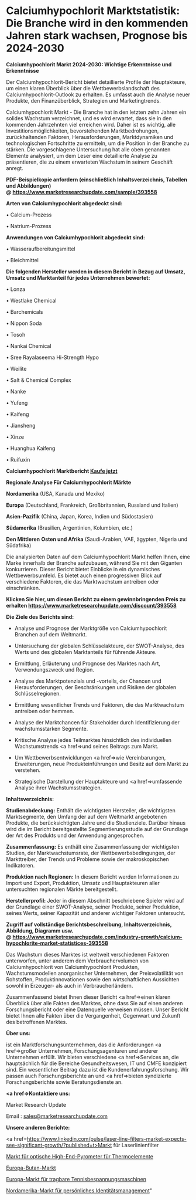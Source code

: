 # Calciumhypochlorit Marktstatistik: Die Branche wird in den kommenden Jahren stark wachsen, Prognose bis 2024-2030

<strong>Calciumhypochlorit Markt 2024-2030: Wichtige Erkenntnisse und Erkenntnisse</strong>

Der Calciumhypochlorit-Bericht bietet detaillierte Profile der Hauptakteure, um einen klaren Überblick über die Wettbewerbslandschaft des Calciumhypochlorit-Outlook zu erhalten. Es umfasst auch die Analyse neuer Produkte, den Finanzüberblick, Strategien und Marketingtrends.

Calciumhypochlorit Markt - Die Branche hat in den letzten zehn Jahren ein solides Wachstum verzeichnet, und es wird erwartet, dass sie in den kommenden Jahrzehnten viel erreichen wird. Daher ist es wichtig, alle Investitionsmöglichkeiten, bevorstehenden Marktbedrohungen, zurückhaltenden Faktoren, Herausforderungen, Marktdynamiken und technologischen Fortschritte zu ermitteln, um die Position in der Branche zu stärken. Die vorgeschlagene Untersuchung hat alle oben genannten Elemente analysiert, um dem Leser eine detaillierte Analyse zu präsentieren, die zu einem erwarteten Wachstum in seinem Geschäft anregt.

<strong><b>PDF-Beispielkopie anfordern (einschließlich Inhaltsverzeichnis, Tabellen und Abbildungen) @ </b></strong><strong><a href=https://www.marketresearchupdate.com/sample/393558><strong>https://www.marketresearchupdate.com/sample/393558</u></a></strong></strong>

<strong>Arten von Calciumhypochlorit abgedeckt sind:</strong>

• Calcium-Prozess

• Natrium-Prozess

<strong>Anwendungen von Calciumhypochlorit abgedeckt sind:</strong>

• Wasseraufbereitungsmittel

• Bleichmittel

<strong>Die folgenden Hersteller werden in diesem Bericht in Bezug auf Umsatz, Umsatz und Marktanteil für jedes Unternehmen bewertet:</strong>

• Lonza

• Westlake Chemical

• Barchemicals

• Nippon Soda

• Tosoh

• Nankai Chemical

• Sree Rayalaseema Hi-Strength Hypo

• Weilite

• Salt & Chemical Complex

• Nanke

• Yufeng

• Kaifeng

• Jiansheng

• Xinze

• Huanghua Kaifeng

• Ruifuxin

<strong>Calciumhypochlorit Marktbericht <a href=https://www.marketresearchupdate.com/buynow/393558>Kaufe jetzt</a></strong>

<strong>Regionale Analyse Für Calciumhypochlorit Märkte</strong>

<strong>Nordamerika</strong> (USA, Kanada und Mexiko)

<strong>Europa</strong> (Deutschland, Frankreich, Großbritannien, Russland und Italien)

<strong>Asien-Pazifik</strong> (China, Japan, Korea, Indien und Südostasien)

<strong>Südamerika</strong> (Brasilien, Argentinien, Kolumbien, etc.)

<strong>Den Mittleren</strong> <strong>Osten und Afrika</strong> (Saudi-Arabien, VAE, ägypten, Nigeria und Südafrika)

Die analysierten Daten auf dem Calciumhypochlorit Markt helfen Ihnen, eine Marke innerhalb der Branche aufzubauen, während Sie mit den Giganten konkurrieren. Dieser Bericht bietet Einblicke in ein dynamisches Wettbewerbsumfeld. Es bietet auch einen progressiven Blick auf verschiedene Faktoren, die das Marktwachstum antreiben oder einschränken.

<strong>Klicken Sie hier, um diesen Bericht zu einem gewinnbringenden Preis zu erhalten
</strong><strong><a href=https://www.marketresearchupdate.com/discount/393558>https://www.marketresearchupdate.com/discount/393558</b></u></strong></a>

<strong>Die Ziele des Berichts sind:</strong>

- Analyse und Prognose der Marktgröße von Calciumhypochlorit Branchen auf dem Weltmarkt.

- Untersuchung der globalen Schlüsselakteure, der SWOT-Analyse, des Werts und des globalen Marktanteils für führende Akteure.

- Ermittlung, Erläuterung und Prognose des Marktes nach Art, Verwendungszweck und Region.

- Analyse des Marktpotenzials und -vorteils, der Chancen und Herausforderungen, der Beschränkungen und Risiken der globalen Schlüsselregionen.

- Ermittlung wesentlicher Trends und Faktoren, die das Marktwachstum antreiben oder hemmen.

- Analyse der Marktchancen für Stakeholder durch Identifizierung der wachstumsstarken Segmente.

- Kritische Analyse jedes Teilmarktes hinsichtlich des individuellen Wachstumstrends <a href=>und</a> seines Beitrags zum Markt.

- Um Wettbewerbsentwicklungen <a href=>wie</a> Vereinbarungen, Erweiterungen, neue Produkteinführungen und Besitz auf dem Markt zu verstehen.

- Strategische Darstellung der Hauptakteure und <a href=>umfas</a>sende Analyse ihrer Wachstumsstrategien.

<strong>Inhaltsverzeichnis:</strong>

<strong>Studienabdeckung:</strong> Enthält die wichtigsten Hersteller, die wichtigsten Marktsegmente, den Umfang der auf dem Weltmarkt angebotenen Produkte, die berücksichtigten Jahre und die Studienziele. Darüber hinaus wird die im Bericht bereitgestellte Segmentierungsstudie auf der Grundlage der Art des Produkts und der Anwendung angesprochen.

<strong>Zusammenfassung:</strong> Es enthält eine Zusammenfassung der wichtigsten Studien, der Marktwachstumsrate, der Wettbewerbsbedingungen, der Markttreiber, der Trends und Probleme sowie der makroskopischen Indikatoren.

<strong>Produktion nach Regionen:</strong> In diesem Bericht werden Informationen zu Import und Export, Produktion, Umsatz und Hauptakteuren aller untersuchten regionalen Märkte bereitgestellt.

<strong>Herstellerprofil:</strong> Jeder in diesem Abschnitt beschriebene Spieler wird auf der Grundlage einer SWOT-Analyse, seiner Produkte, seiner Produktion, seines Werts, seiner Kapazität und anderer wichtiger Faktoren untersucht.

<strong><b>Zugriff auf vollständige Berichtsbeschreibung, Inhaltsverzeichnis, Abbildung, Diagramm usw. @ </b></strong><strong><a href=https://www.marketresearchupdate.com/industry-growth/calcium-hypochlorite-market-statistices-393558>https://www.marketresearchupdate.com/industry-growth/calcium-hypochlorite-market-statistices-393558</a></strong>

Das Wachstum dieses Marktes ist weltweit verschiedenen Faktoren unterworfen, unter anderem dem Verbrauchervolumen von Calciumhypochlorit von Calciumhypochlorit Produkten, Wachstumsmodellen anorganischer Unternehmen, der Preisvolatilität von Rohstoffen, Produktinnovationen sowie den wirtschaftlichen Aussichten sowohl in Erzeuger- als auch in Verbraucherländern.

Zusammenfassend bietet Ihnen dieser Bericht <a href=>einen</a> klaren Überblick über alle Fakten des Marktes, ohne dass Sie auf einen anderen Forschungsbericht oder eine Datenquelle verweisen müssen. Unser Bericht bietet Ihnen alle Fakten über die Vergangenheit, Gegenwart und Zukunft des betroffenen Marktes.

<strong>Über uns:</strong>

 ist ein Marktforschungsunternehmen, das die Anforderungen <a href=>großer</a> Unternehmen, Forschungsagenturen und anderer Unternehmen erfüllt. Wir bieten verschiedene <a href=>Services</a> an, die hauptsächlich für die Bereiche Gesundheitswesen, IT und CMFE konzipiert sind. Ein wesentlicher Beitrag dazu ist die Kundenerfahrungsforschung. Wir passen auch Forschungsberichte an und <a href=>bieten</a> syndizierte Forschungsberichte sowie Beratungsdienste an.

<strong><a href=>Kontaktiere uns:</a></strong>

Market Research Update

Email : sales@marketresearchupdate.com

<strong>Unsere anderen Berichte:</strong>

<a href=https://www.linkedin.com/pulse/laser-line-filters-market-expects-see-significant-growth/?published=t>Markt für Laserlinienfilter</a>

<a href=https://www.linkedin.com/pulse/thermocouples-high-end-optical-pyrometer-market-outlooks>Markt für optische High-End-Pyrometer für Thermoelemente</a>

<a href=https://www.linkedin.com/pulse/europe-butane-market-size-economic-aspect-future-prospects>Europa-Butan-Markt</a>

<a href=https://www.linkedin.com/pulse/europe-portable-tennis-stringing-machines-market>Europa-Markt für tragbare Tennisbespannungsmaschinen</a>

<a href=https://www.linkedin.com/pulse/north-america-personal-identity-management-market>Nordamerika-Markt für persönliches Identitätsmanagement</a>"
